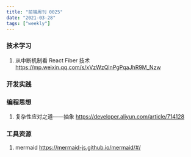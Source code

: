 ```yaml
---
title: "前端周刊 0025"
date: "2021-03-28"
tags: ["weekly"]
---
```


### 技术学习
1. 从中断机制看 React Fiber 技术 https://mp.weixin.qq.com/s/xVzWzQInPgPqaJhR9M_Nzw

### 开发实践


### 编程思想
1. 复杂性应对之道——抽象 https://developer.aliyun.com/article/714128

### 工具资源
1. mermaid https://mermaid-js.github.io/mermaid/#/

